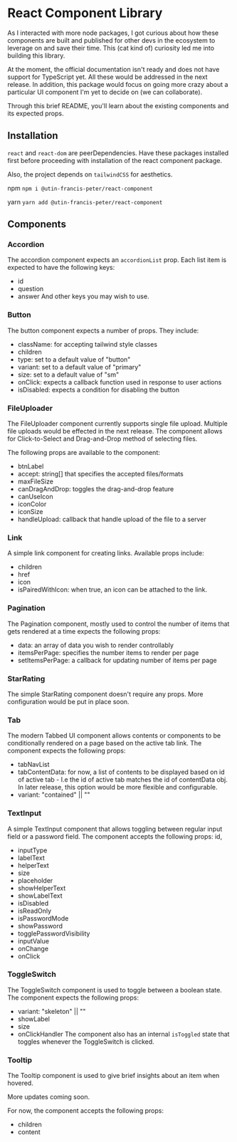 # React Component Library

As I interacted with more node packages, I got curious about how these components are built and published for other devs in the ecosystem to leverage on and save their time. This (cat kind of) curiosity led me into building this library.

At the moment, the official documentation isn't ready and does not have support for TypeScript yet. All these would be addressed in the next release. In addition, this package would focus on going more crazy about a particular UI component I'm yet to decide on (we can collaborate).

Through this brief README, you'll learn about the existing components and its expected props.

## Installation

`react` and `react-dom` are peerDependencies.
Have these packages installed first before proceeding with installation of the react component package.

Also, the project depends on `tailwindCSS` for aesthetics.

npm
`npm i @utin-francis-peter/react-component`

yarn
`yarn add @utin-francis-peter/react-component`

## Components

### Accordion

The accordion component expects an `accordionList` prop. Each list item is expected to have the following keys:

- id
- question
- answer
  And other keys you may wish to use.

### Button

The button component expects a number of props. They include:

- className: for accepting tailwind style classes
- children
- type: set to a default value of "button"
- variant: set to a default value of "primary"
- size: set to a default value of "sm"
- onClick: expects a callback function used in response to user actions
- isDisabled: expects a condition for disabling the button

### FileUploader

The FileUploader component currently supports single file upload. Multiple file uploads would be effected in the next release. The component allows for Click-to-Select and Drag-and-Drop method of selecting files.

The following props are available to the component:

- btnLabel
- accept: string[] that specifies the accepted files/formats
- maxFileSize
- canDragAndDrop: toggles the drag-and-drop feature
- canUseIcon
- iconColor
- iconSize
- handleUpload: callback that handle upload of the file to a server

### Link

A simple link component for creating links. Available props include:

- children
- href
- icon
- isPairedWithIcon: when true, an icon can be attached to the link.

### Pagination

The Pagination component, mostly used to control the number of items that gets rendered at a time expects the following props:

- data: an array of data you wish to render controllably
- itemsPerPage: specifies the number items to render per page
- setItemsPerPage: a callback for updating number of items per page

### StarRating

The simple StarRating component doesn't require any props. More configuration would be put in place soon.

### Tab

The modern Tabbed UI component allows contents or components to be conditionally rendered on a page based on the active tab link.
The component expects the following props:

- tabNavList
- tabContentData: for now, a list of contents to be displayed based on id of active tab - I.e the id of active tab matches the id of contentData obj. In later release, this option would be more flexible and configurable.
- variant: "contained" || ""

### TextInput

A simple TextInput component that allows toggling between regular input field or a password field.
The component accepts the following props:
id,

- inputType
- labelText
- helperText
- size
- placeholder
- showHelperText
- showLabelText
- isDisabled
- isReadOnly
- isPasswordMode
- showPassword
- togglePasswordVisibility
- inputValue
- onChange
- onClick

### ToggleSwitch

The ToggleSwitch component is used to toggle between a boolean state. The component expects the following props:

- variant: "skeleton" || ""
- showLabel
- size
- onClickHandler
  The component also has an internal `isToggled` state that toggles whenever the ToggleSwitch is clicked.

### Tooltip

The Tooltip component is used to give brief insights about an item when hovered.

More updates coming soon.

For now, the component accepts the following props:

- children
- content
